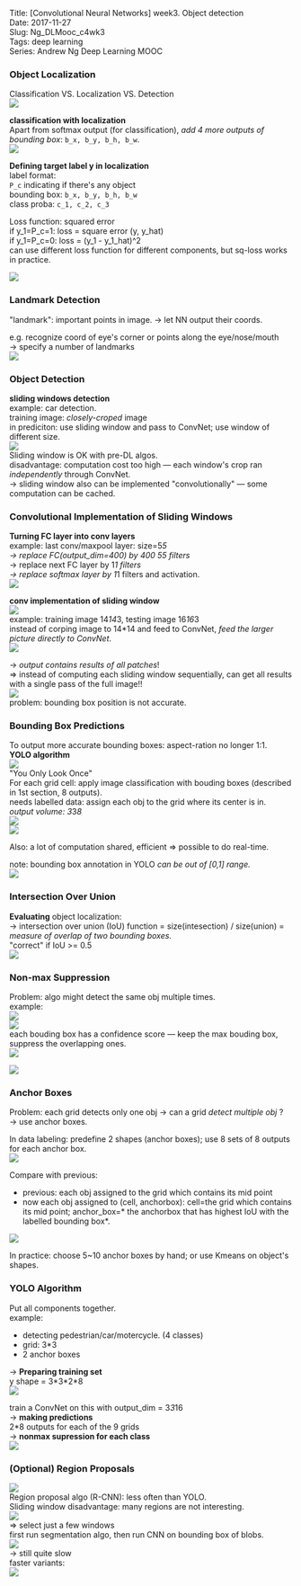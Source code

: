 Title: [Convolutional Neural Networks] week3. Object detection  
Date: 2017-11-27  
Slug:  Ng_DLMooc_c4wk3  
Tags: deep learning  
Series: Andrew Ng Deep Learning MOOC  
  
  
### Object Localization  
Classification VS. Localization VS. Detection  
![](../images/Ng_DLMooc_c4wk3/pasted_image.png)  
  
**classification with localization**  
Apart from softmax output (for classification), *add 4 more outputs of bounding box*: ``b_x, b_y, b_h, b_w``.  
![](../images/Ng_DLMooc_c4wk3/pasted_image002.png)  
  
**Defining target label y in localization**  
label format:  
``P_c`` indicating if there's any object  
bounding box: ``b_x, b_y, b_h, b_w``  
class proba: ``c_1, c_2, c_3``  
  
Loss function: squared error  
if y_1=P_c=1: loss = square error (y, y_hat)  
if y_1=P_c=0: loss = (y_1 - y_1_hat)^2  
can use different loss function for different components, but sq-loss works in practice.  
	  
![](../images/Ng_DLMooc_c4wk3/pasted_image003.png)  
  
  
### Landmark Detection  
"landmark": important points in image. → let NN output their coords.  
  
e.g. recognize coord of eye's corner or points along the eye/nose/mouth  
→ specify a number of landmarks  
![](../images/Ng_DLMooc_c4wk3/pasted_image005.png)  
  
### Object Detection  
**sliding windows detection**  
example: car detection.  
training image: *closely-croped* image  
in prediciton: use sliding window and pass to ConvNet; use window of different size.  
![](../images/Ng_DLMooc_c4wk3/pasted_image007.png)  
Sliding window is OK with pre-DL algos.  
disadvantage: computation cost too high — each window's crop ran *independently* through ConvNet.  
→ sliding window also can be implemented "convolutionally" — some computation can be cached.  
  
### Convolutional Implementation of Sliding Windows  
**Turning FC layer into conv layers**  
example: last conv/maxpool layer: size=5*5  
→ *replace FC(output_dim=400) by 400 5*5 filters*  
→ replace next FC layer by 1*1 filters  
→ replace softmax layer by 1*1 filters and activation.  
![](../images/Ng_DLMooc_c4wk3/pasted_image008.png)  
  
**conv implementation of sliding window**  
![](../images/Ng_DLMooc_c4wk3/pasted_image009.png)  
example: training image 14*14*3, testing image 16*16*3  
instead of corping image to 14*14 and feed to ConvNet, *feed the larger picture directly to ConvNet*.  
![](../images/Ng_DLMooc_c4wk3/pasted_image010.png)  
  
→ *output contains results of all patches*!  
⇒ instead of computing each sliding window sequentially, can get all results with a single pass of the full image!!  
![](../images/Ng_DLMooc_c4wk3/pasted_image012.png)  
problem: bounding box position is not accurate.  
  
### Bounding Box Predictions  
To output more accurate bounding boxes: aspect-ration no longer 1:1.  
**YOLO algorithm**  
![](../images/Ng_DLMooc_c4wk3/pasted_image013.png)  
"You Only Look Once"  
For each grid cell: apply image classification with bouding boxes (described in 1st section, 8 outputs).  
needs labelled data: assign each obj to the grid where its center is in.  
*output volume: 3*3*8*  
![](../images/Ng_DLMooc_c4wk3/pasted_image014.png)  
![](../images/Ng_DLMooc_c4wk3/pasted_image015.png)  
  
Also: a lot of computation shared, efficient ⇒ possible to do real-time.  
  
note: bounding box annotation in YOLO *can be out of [0,1] range.*  
![](../images/Ng_DLMooc_c4wk3/pasted_image016.png)  
  
### Intersection Over Union  
**Evaluating** object localization:  
→  intersection over union (IoU) function = size(intesection) / size(union) = *measure of overlap of two bounding boxes.*  
"correct" if IoU >= 0.5  
![](../images/Ng_DLMooc_c4wk3/pasted_image017.png)  
  
  
### Non-max Suppression  
Problem: algo might detect the same obj multiple times.  
example:  
![](../images/Ng_DLMooc_c4wk3/pasted_image018.png)  
![](../images/Ng_DLMooc_c4wk3/pasted_image019.png)  
each bouding box has a confidence score — keep the max bouding box, suppress the overlapping ones.  
![](../images/Ng_DLMooc_c4wk3/pasted_image020.png)  
  
![](../images/Ng_DLMooc_c4wk3/pasted_image021.png)  
  
### Anchor Boxes  
Problem: each grid detects only one obj → can a grid *detect multiple obj* ? → use anchor boxes.  
  
In data labeling: predefine 2 shapes (anchor boxes); use 8 sets of 8 outputs for each anchor box.  
![](../images/Ng_DLMooc_c4wk3/pasted_image022.png)  
  
Compare with previous:  
  
* previous: each obj assigned to the grid which contains its mid point  
* now each obj assigned to (cell, anchorbox): cell=the grid which contains its mid point; anchor_box=* the anchorbox that has highest IoU with the labelled bounding box*.  
  
![](../images/Ng_DLMooc_c4wk3/pasted_image023.png)  
  
In practice: choose 5~10 anchor boxes by hand; or use Kmeans on object's shapes.  
  
### YOLO Algorithm  
Put all components together.  
example:  
  
* detecting pedestrian/car/motercycle. (4 classes)  
* grid: 3*3  
* 2 anchor boxes  
  
→ **Preparing training set**  
y shape = 3\*3\*2\*8  
![](../images/Ng_DLMooc_c4wk3/pasted_image024.png)  
  
train a ConvNet on this with output_dim = 3*3*16  
→ **making predictions**  
2*8 outputs for each of the 9 grids  
→ **nonmax supression for each class**  
![](../images/Ng_DLMooc_c4wk3/pasted_image025.png)  
  
### (Optional) Region Proposals  
![](../images/Ng_DLMooc_c4wk3/pasted_image026.png)  
Region proposal algo (R-CNN): less often than YOLO.  
Sliding window disadvantage: many regions are not interesting.  
![](../images/Ng_DLMooc_c4wk3/pasted_image027.png)  
⇒ select just a few windows  
first run segmentation algo, then run CNN on bounding box of blobs.  
![](../images/Ng_DLMooc_c4wk3/pasted_image028.png)  
→ still quite slow  
faster variants:  
![](../images/Ng_DLMooc_c4wk3/pasted_image029.png)  
  
